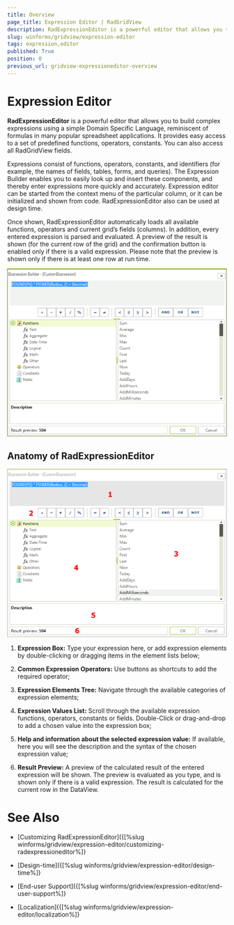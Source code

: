 ```yaml
---
title: Overview
page_title: Expression Editor | RadGridView
description: RadExpressionEditor is a powerful editor that allows you to build complex expressions using a simple Domain Specific Language.
slug: winforms/gridview/expression-editor
tags: expression,editor
published: True
position: 0
previous_url: gridview-expressioneditor-overview
---
```


# Expression Editor

__RadExpressionEditor__ is a powerful editor that allows you to build complex expressions using a simple Domain Specific Language, reminiscent of formulas in many popular spreadsheet applications. It provides easy access to a set of predefined functions, operators, constants. You can also access all RadGridView fields.

Expressions consist of functions, operators, constants, and identifiers (for example, the names of fields, tables, forms, and queries). The Expression Builder enables you to easily look up and insert these components, and thereby enter expressions more quickly and accurately. Expression editor can be started from the context menu of the particular column, or it can be initialized and shown from code. RadExpressionEditor also can be used at design time.

Once shown, RadExpressionEditor automatically loads all available functions, operators and current grid’s fields (columns). In addition, every entered expression is parsed and evaluated. A preview of the result is shown (for the current row of the grid) and the confirmation button is enabled only if there is a valid expression. Please note that the preview is shown only if there is at least one row at run time.

![gridview-expressioneditor-overview 001](images/gridview-expressioneditor-overview001.png)

## Anatomy of RadExpressionEditor

![gridview-expressioneditor-overview 002](images/gridview-expressioneditor-overview002.png)

1. __Expression Box:__ Type your expression here, or add expression elements by double-clicking or dragging items in the element lists below;

1. __Common Expression Operators:__ Use buttons as shortcuts to add the required operator;

1. __Expression Elements Tree:__ Navigate through the available categories of expression elements;

1. __Expression Values List:__ Scroll through the available expression functions, operators, constants or fields. Double-Click or drag-and-drop to add a chosen value into the expression box;

1. __Help and information about the selected expression value:__ If available, here you will see the description and the syntax of the chosen expression value;

1. __Result Preview:__ A preview of the calculated result of the entered expression will be shown. The preview is evaluated as you type, and is shown only if there is a valid expression. The result is calculated for the current row in the DataView.
            
# See Also
* [Customizing RadExpressionEditor]({[%slug winforms/gridview/expression-editor/customizing-radexpressioneditor%]}

* [Design-time]({[%slug winforms/gridview/expression-editor/design-time%]}

* [End-user Support]({[%slug winforms/gridview/expression-editor/end-user-support%]}

* [Localization]({[%slug winforms/gridview/expression-editor/localization%]}

